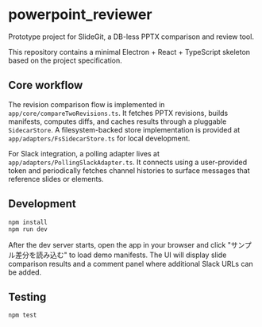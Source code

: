 # powerpoint_reviewer

Prototype project for SlideGit, a DB-less PPTX comparison and review tool.

This repository contains a minimal Electron + React + TypeScript skeleton based on the project specification.

## Core workflow

The revision comparison flow is implemented in `app/core/compareTwoRevisions.ts`.
It fetches PPTX revisions, builds manifests, computes diffs, and caches results
through a pluggable `SidecarStore`. A filesystem-backed store implementation
is provided at `app/adapters/FsSidecarStore.ts` for local development.

For Slack integration, a polling adapter lives at
`app/adapters/PollingSlackAdapter.ts`. It connects using a user-provided token
and periodically fetches channel histories to surface messages that reference
slides or elements.

## Development

```
npm install
npm run dev
```

After the dev server starts, open the app in your browser and click
"サンプル差分を読み込む" to load demo manifests. The UI will display slide
comparison results and a comment panel where additional Slack URLs can be
added.

## Testing

```
npm test
```

